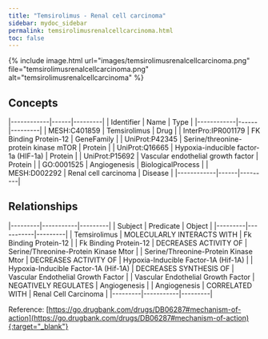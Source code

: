 ```yaml
---
title: "Temsirolimus - Renal cell carcinoma"
sidebar: mydoc_sidebar
permalink: temsirolimusrenalcellcarcinoma.html
toc: false 
---
```


{% include image.html url="images/temsirolimusrenalcellcarcinoma.png" file="temsirolimusrenalcellcarcinoma.png" alt="temsirolimusrenalcellcarcinoma" %}

## Concepts

|------------|------|---------|
| Identifier | Name | Type    |
|------------|------|---------|
| MESH:C401859 | Temsirolimus | Drug |
| InterPro:IPR001179 | FK Binding Protein-12 | GeneFamily |
| UniProt:P42345 | Serine/threonine-protein kinase mTOR | Protein |
| UniProt:Q16665 | Hypoxia-inducible factor-1a (HIF-1a) | Protein |
| UniProt:P15692 | Vascular endothelial growth factor | Protein |
| GO:0001525 | Angiogenesis | BiologicalProcess |
| MESH:D002292 | Renal cell carcinoma | Disease |
|------------|------|---------|

## Relationships

|---------|-----------|---------|
| Subject | Predicate | Object  |
|---------|-----------|---------|
| Temsirolimus | MOLECULARLY INTERACTS WITH | Fk Binding Protein-12 |
| Fk Binding Protein-12 | DECREASES ACTIVITY OF | Serine/Threonine-Protein Kinase Mtor |
| Serine/Threonine-Protein Kinase Mtor | DECREASES ACTIVITY OF | Hypoxia-Inducible Factor-1A (Hif-1A) |
| Hypoxia-Inducible Factor-1A (Hif-1A) | DECREASES SYNTHESIS OF | Vascular Endothelial Growth Factor |
| Vascular Endothelial Growth Factor | NEGATIVELY REGULATES | Angiogenesis |
| Angiogenesis | CORRELATED WITH | Renal Cell Carcinoma |
|---------|-----------|---------|

Reference: [https://go.drugbank.com/drugs/DB06287#mechanism-of-action](https://go.drugbank.com/drugs/DB06287#mechanism-of-action){:target="_blank"}